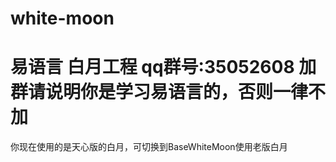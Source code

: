 white-moon
==========
易语言 白月工程
qq群号:35052608
加群请说明你是学习易语言的，否则一律不加
=====
你现在使用的是天心版的白月，可切换到BaseWhiteMoon使用老版白月

